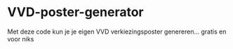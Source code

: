 # VVD-poster-generator
Met deze code kun je je eigen VVD verkiezingsposter genereren... gratis en voor niks
